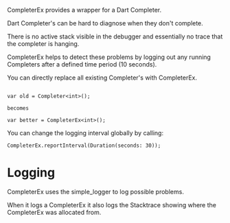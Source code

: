 CompleterEx provides a wrapper for a Dart Completer.

Dart Completer's can be hard to diagnose when they don't complete.

There is no active stack visible in the debugger and essentially no trace that the completer is hanging.

CompleterEx helps to detect these problems by logging out any running Completers after a defined time period (10 seconds).

You can directly replace all existing Completer's with CompleterEx.

``` 

var old = Completer<int>();

becomes

var better = CompleterEx<int>();
```

You can change the logging interval globally by calling:

```
CompleterEx.reportInterval(Duration(seconds: 30));
```

# Logging
CompleterEx uses the simple_logger to log possible problems.

When it logs a CompleterEx it also logs the Stacktrace showing where the CompleterEx was allocated from.



